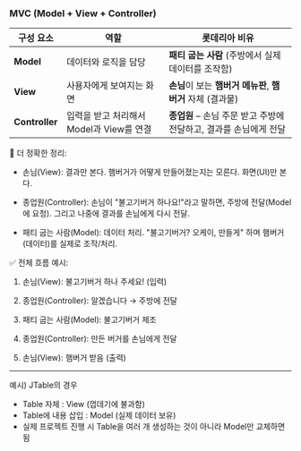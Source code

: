 ### MVC (Model + View + Controller)

| 구성 요소          | 역할                          | 롯데리아 비유                                  |
| -------------- | --------------------------- | ---------------------------------------- |
| **Model**      | 데이터와 로직을 담당                 | **패티 굽는 사람** (주방에서 실제 데이터를 조작함)          |
| **View**       | 사용자에게 보여지는 화면               | **손님**이 보는 **햄버거 메뉴판**, **햄버거** 자체 (결과물) |
| **Controller** | 입력을 받고 처리해서 Model과 View를 연결 | **종업원** – 손님 주문 받고 주방에 전달하고, 결과를 손님에게 전달 |

🧠 더 정확한 정리:
- 손님(View): 결과만 본다. 햄버거가 어떻게 만들어졌는지는 모른다. 화면(UI)만 본다.

- 종업원(Controller): 손님이 "불고기버거 하나요!"라고 말하면, 주방에 전달(Model에 요청). 그리고 나중에 결과를 손님에게 다시 전달.

- 패티 굽는 사람(Model): 데이터 처리. "불고기버거? 오케이, 만들게" 하며 햄버거(데이터)를 실제로 조작/처리.

✅ 전체 흐름 예시:
1. 손님(View): 불고기버거 하나 주세요! (입력)

2. 종업원(Controller): 알겠습니다 → 주방에 전달

3. 패티 굽는 사람(Model): 불고기버거 제조

4. 종업원(Controller): 만든 버거를 손님에게 전달

5. 손님(View): 햄버거 받음 (출력)

---

 예시) JTable의 경우
 - Table 자체 : View (껍데기에 불과함)
 - Table에 내용 삽입 : Model (실제 데이터 보유)
 - 실제 프로젝트 진행 시 Table을 여러 개 생성하는 것이 아니라 Model만 교체하면 됨

 
 
